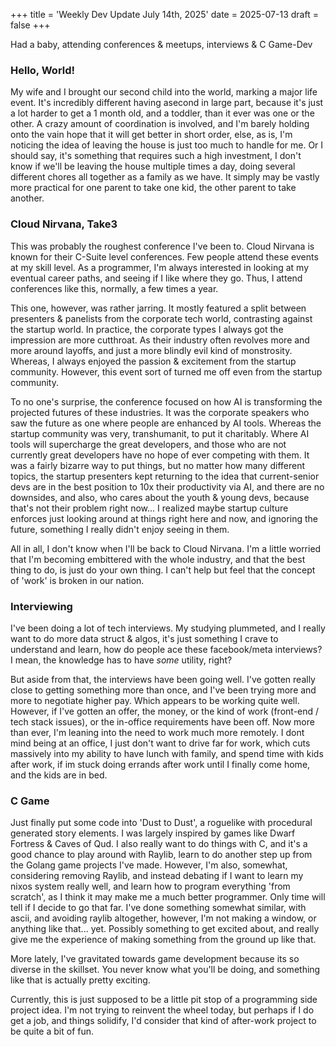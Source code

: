 

+++
title = 'Weekly Dev Update July 14th, 2025'
date = 2025-07-13
draft = false
+++

Had a baby, attending conferences & meetups, interviews & C Game-Dev

### Hello, World!

My wife and I brought our second child into the world, marking a major life event. It's incredibly different having asecond in large part, because it's just a lot harder to get a 1 month old, and a toddler, than it ever was one or the other. A crazy amount of coordination is involved, and I'm barely holding onto the vain hope that it will get better in short order, else, as is, I'm noticing the idea of leaving the house is just too much to handle for me. Or I should say, it's something that requires such a high investment, I don't know if we'll be leaving the house multiple times a day, doing several different chores all together as a family as we have. It simply may be vastly more practical for one parent to take one kid, the other parent to take another.

### Cloud Nirvana, Take3

This was probably the roughest conference I've been to. Cloud Nirvana is known for their C-Suite level conferences. Few people attend these events at my skill level. As a programmer, I'm always interested in looking at my eventual career paths, and seeing if I like where they go. Thus, I attend conferences like this, normally, a few times a year.

This one, however, was rather jarring. It mostly featured a split between presenters & panelists from the corporate tech world, contrasting against the startup world. In practice, the corporate types I always got the impression are more cutthroat. As their industry often revolves more and more around layoffs, and just a more blindly evil kind of monstrosity. Whereas, I always enjoyed the passion & excitement from the startup community. However, this event sort of turned me off even from the startup community.

To no one's surprise, the conference focused on how AI is transforming the projected futures of these industries. It was the corporate speakers who saw the future as one where people are enhanced by AI tools. Whereas the startup community was very, transhumanit, to put it charitably. Where AI tools will supercharge the great developers, and those who are not currently great developers have no hope of ever competing with them. It was a fairly bizarre way to put things, but no matter how many different topics, the startup presenters kept returning to the idea that current-senior devs are in the best position to 10x their productivity via AI, and there are no downsides, and also, who cares about the youth & young devs, because that's not their problem right now... I realized maybe startup culture enforces just looking around at things right here and now, and ignoring the future, something I really didn't enjoy seeing in them.

All in all, I don't know when I'll be back to Cloud Nirvana. I'm a little worried that I'm becoming embittered with the whole industry, and that the best thing to do, is just do your own thing. I can't help but feel that the concept of 'work' is broken in our nation.

### Interviewing

I've been doing a lot of tech interviews. My studying plummeted, and I really want to do more data struct & algos, it's just something I crave to understand and learn, how do people ace these facebook/meta interviews? I mean, the knowledge has to have *some* utility, right?

But aside from that, the interviews have been going well. I've gotten really close to getting something more than once, and I've been trying more and more to negotiate higher pay. Which appears to be working quite well. However, if I've gotten an offer, the money, or the kind of work (front-end / tech stack issues), or the in-office requirements have been off. Now more than ever, I'm leaning into the need to work much more remotely. I dont mind being at an office, I just don't want to drive far for work, which cuts massively into my ability to have lunch with family, and spend time with kids after work, if im stuck doing errands after work until I finally come home, and the kids are in bed.

### C Game

Just finally put some code into 'Dust to Dust', a roguelike with procedural generated story elements. I was largely inspired by games like Dwarf Fortress & Caves of Qud. I also really want to do things with C, and it's a good chance to play around with Raylib, learn to do another step up from the Golang game projects I've made. However, I'm also, somewhat, considering removing Raylib, and instead debating if I want to learn my nixos system really well, and learn how to program everything 'from scratch', as I think it may make me a much better programmer. Only time will tell if I decide to go that far. I've done something somewhat similar, with ascii, and avoiding raylib altogether, however, I'm not making a window, or anything like that... yet. Possibly something to get excited about, and really give me the experience of making something from the ground up like that.

More lately, I've gravitated towards game development because its so diverse in the skillset. You never know what you'll be doing, and something like that is actually pretty exciting.

Currently, this is just supposed to be a little pit stop of a programming side project idea. I'm not trying to reinvent the wheel today, but perhaps if I do get a job, and things solidify, I'd consider that kind of after-work project to be quite a bit of fun.
